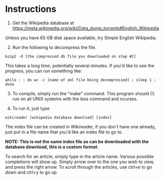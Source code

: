 # Instructions

1. Get the Wikipedia database at
https://meta.wikimedia.org/wiki/Data_dump_torrents#English_Wikipedia

Unless you have 65 GB disk space available, try Simple English Wikipedia.

2. Run the following to decompress the file.

```
bzip2 -d [the compressed db file you downloaded on step #2]
```

This takes a long time, potentially several minutes. If you'd like to see the progress, you can run something like:

```
while : ; do wc -c [name of xml file being decompressed] ; sleep 1 ; done
```

3. To compile, simply run the "make" command. This program should (!) run on all
UNIX systems with the less command and ncurses.

4. To run it, just type

```
wikireader [wikipedia database download] [index]
```

The index file can be created in Wikireader, if you don't have one already, just put in a file name that you'd like an index file to go to.

**NOTE: This is not the same index file as can be downloaded with the database download, this is a custom format.**


To search for an article, simply type in the article name. Various possible completions will show up. Simply arrow over to the one you wish to view, and press the right arrow. To scroll through the articles, use ctrl+e to go down and ctrl+y to go up
